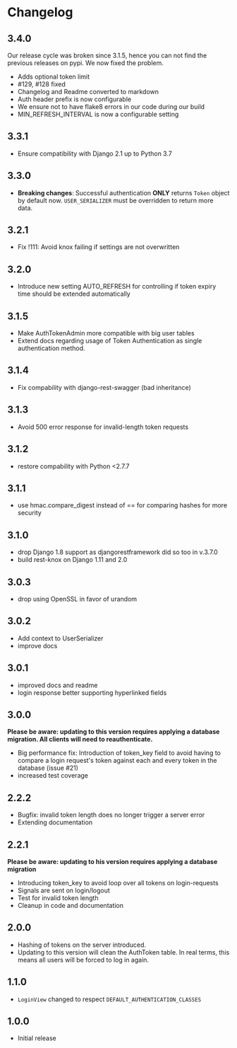 # Changelog

## 3.4.0
Our release cycle was broken since 3.1.5, hence you can not find the previous releases on pypi. We now fixed the problem.

- Adds optional token limit
- #129, #128 fixed
- Changelog and Readme converted to markdown
- Auth header prefix is now configurable
- We ensure not to have flake8 errors in our code during our build
- MIN_REFRESH_INTERVAL is now a configurable setting

## 3.3.1
- Ensure compatibility with Django 2.1 up to Python 3.7

## 3.3.0
- **Breaking changes**: Successful authentication **ONLY** returns `Token` object by default now.
`USER_SERIALIZER` must be overridden to return more data.

## 3.2.1
- Fix !111: Avoid knox failing if settings are not overwritten

## 3.2.0
- Introduce new setting AUTO_REFRESH for controlling if token expiry time should be extended automatically

## 3.1.5
- Make AuthTokenAdmin more compatible with big user tables
- Extend docs regarding usage of Token Authentication as single authentication method.

## 3.1.4
- Fix compability with django-rest-swagger (bad inheritance)

## 3.1.3
- Avoid 500 error response for invalid-length token requests

## 3.1.2
- restore compability with Python <2.7.7

## 3.1.1
- use hmac.compare_digest instead of == for comparing hashes for more security

## 3.1.0
- drop Django 1.8 support as djangorestframework did so too in v.3.7.0
- build rest-knox on Django 1.11 and 2.0

## 3.0.3
- drop using OpenSSL in favor of urandom

## 3.0.2
- Add context to UserSerializer
- improve docs

## 3.0.1
- improved docs and readme
- login response better supporting hyperlinked fields

## 3.0.0
**Please be aware: updating to this version requires applying a database migration. All clients will need to reauthenticate.**

- Big performance fix: Introduction of token_key field to avoid having to compare a login request's token against each and every token in the database (issue #21)
- increased test coverage

## 2.2.2
- Bugfix: invalid token length does no longer trigger a server error
- Extending documentation

## 2.2.1
**Please be aware: updating to his version requires applying a database migration**

- Introducing token_key to avoid loop over all tokens on login-requests
- Signals are sent on login/logout
- Test for invalid token length
- Cleanup in code and documentation

## 2.0.0
-   Hashing of tokens on the server introduced.
-   Updating to this version will clean the AuthToken table. In real terms, this
    means all users will be forced to log in again.

## 1.1.0
-   `LoginView` changed to respect `DEFAULT_AUTHENTICATION_CLASSES`

## 1.0.0
-   Initial release
